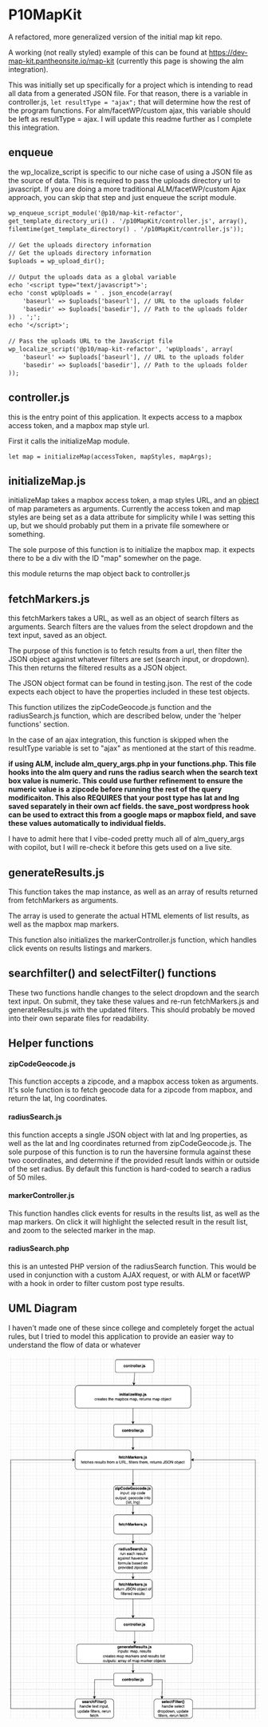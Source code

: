 # P10MapKit

A refactored, more generalized version of the initial map kit repo.

A working (not really styled) example of this can be found at https://dev-map-kit.pantheonsite.io/map-kit (currently this page is showing the alm integration).

This was initially set up specifically for a project which is intending to read all data from a generated JSON file. For that reason, there is a variable in controller.js, `let resultType = "ajax";` that will determine how the rest of the program functions. For alm/facetWP/custom ajax, this variable should be left as resultType = ajax. I will update this readme further as I complete this integration.

## enqueue

the wp_localize_script is specific to our niche case of using a JSON file as the source of data. This is required to pass the uploads directory url to javascript. If you are doing a more traditional ALM/facetWP/custom Ajax approach, you can skip that step and just enqueue the script module.

```
wp_enqueue_script_module('@p10/map-kit-refactor', get_template_directory_uri() . '/p10MapKit/controller.js', array(), filemtime(get_template_directory() . '/p10MapKit/controller.js'));

// Get the uploads directory information
// Get the uploads directory information
$uploads = wp_upload_dir();

// Output the uploads data as a global variable
echo '<script type="text/javascript">';
echo 'const wpUploads = ' . json_encode(array(
    'baseurl' => $uploads['baseurl'], // URL to the uploads folder
    'basedir' => $uploads['basedir'], // Path to the uploads folder
)) . ';';
echo '</script>';

// Pass the uploads URL to the JavaScript file
wp_localize_script('@p10/map-kit-refactor', 'wpUploads', array(
    'baseurl' => $uploads['baseurl'], // URL to the uploads folder
    'basedir' => $uploads['basedir'], // Path to the uploads folder
));
```

## controller.js

this is the entry point of this application. It expects access to a mapbox access token, and a mapbox map style url.

First it calls the initializeMap module.

```
let map = initializeMap(accessToken, mapStyles, mapArgs);
```

## initializeMap.js

initializeMap takes a mapbox access token, a map styles URL, and an [object](https://docs.mapbox.com/mapbox-gl-js/api/map/) of map parameters as arguments. Currently the access token and map styles are being set as a data attribute for simplicity while I was setting this up, but we should probably put them in a private file somewhere or something.

The sole purpose of this function is to initialize the mapbox map. it expects there to be a div with the ID "map" somewher on the page.

this module returns the map object back to controller.js

## fetchMarkers.js

this fetchMarkers takes a URL, as well as an object of search filters as arguments. Search filters are the values from the select dropdown and the text input, saved as an object.

The purpose of this function is to fetch results from a url, then filter the JSON object against whatever filters are set (search input, or dropdown). This then returns the filtered results as a JSON object.

The JSON object format can be found in testing.json. The rest of the code expects each object to have the properties included in these test objects.

This function utilizes the zipCodeGeocode.js function and the radiusSearch.js function, which are described below, under the 'helper functions' section.

In the case of an ajax integration, this function is skipped when the resultType variable is set to "ajax" as mentioned at the start of this readme.

**if using ALM, include alm_query_args.php in your functions.php. This file hooks into the alm query and runs the radius search when the search text box value is numeric. This could use further refinement to ensure the numeric value is a zipcode before running the rest of the query modificaiton. This also REQUIRES that your post type has lat and lng saved separately in their own acf fields. the save_post wordpress hook can be used to extract this from a google maps or mapbox field, and save these values automatically to individual fields.**

I have to admit here that I vibe-coded pretty much all of alm_query_args with copilot, but I will re-check it before this gets used on a live site.

## generateResults.js

This function takes the map instance, as well as an array of results returned from fetchMarkers as arguments.

The array is used to generate the actual HTML elements of list results, as well as the mapbox map markers.

This function also initializes the markerController.js function, which handles click events on results listings and markers.

## searchfilter() and selectFilter() functions

These two functions handle changes to the select dropdown and the search text input. On submit, they take these values and re-run fetchMarkers.js and generateResults.js with the updated filters. This should probably be moved into their own separate files for readability.

## Helper functions

#### zipCodeGeocode.js

This function accepts a zipcode, and a mapbox access token as arguments. It's sole function is to fetch geocode data for a zipcode from mapbox, and return the lat, lng coordinates.

#### radiusSearch.js

this function accepts a single JSON object with lat and lng properties, as well as the lat and lng coordinates returned from zipCodeGeocode.js. The sole purpose of this function is to run the haversine formula against these two coordinates, and determine if the provided result lands within or outside of the set radius. By default this function is hard-coded to search a radius of 50 miles.

#### markerController.js

This function handles click events for results in the results list, as well as the map markers. On click it will highlight the selected result in the result list, and zoom to the selected marker in the map.

#### radiusSearch.php

this is an untested PHP version of the radiusSearch function. This would be used in conjunction with a custom AJAX request, or with ALM or facetWP with a hook in order to filter custom post type results.

## UML Diagram

I haven't made one of these since college and completely forget the actual rules, but I tried to model this application to provide an easier way to understand the flow of data or whatever

![UML Diagram](uml.png)
